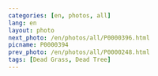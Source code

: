 ```yaml
---
categories: [en, photos, all]
lang: en
layout: photo
next_photo: /en/photos/all/P0000396.html
picname: P0000394
prev_photo: /en/photos/all/P0000248.html
tags: [Dead Grass, Dead Tree]
---
```

